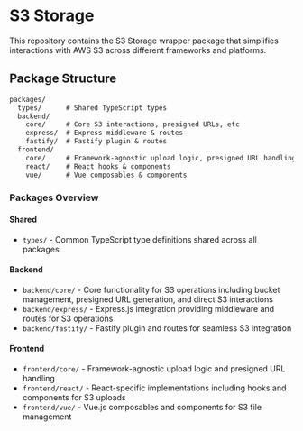 # S3 Storage

This repository contains the S3 Storage wrapper package that simplifies interactions with AWS S3 across different frameworks and platforms.

## Package Structure

```markdown
packages/
  types/      # Shared TypeScript types
  backend/
    core/     # Core S3 interactions, presigned URLs, etc
    express/  # Express middleware & routes
    fastify/  # Fastify plugin & routes
  frontend/
    core/     # Framework-agnostic upload logic, presigned URL handling
    react/    # React hooks & components
    vue/      # Vue composables & components
```

### Packages Overview

#### Shared

- `types/` - Common TypeScript type definitions shared across all packages

#### Backend

- `backend/core/` - Core functionality for S3 operations including bucket management, presigned URL generation, and direct S3 interactions
- `backend/express/` - Express.js integration providing middleware and routes for S3 operations
- `backend/fastify/` - Fastify plugin and routes for seamless S3 integration

#### Frontend

- `frontend/core/` - Framework-agnostic upload logic and presigned URL handling
- `frontend/react/` - React-specific implementations including hooks and components for S3 uploads
- `frontend/vue/` - Vue.js composables and components for S3 file management
